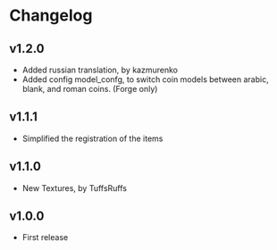 # Changelog

## v1.2.0
* Added russian translation, by kazmurenko
* Added config model_confg, to switch coin models between arabic, blank, and roman coins. (Forge only)

## v1.1.1
* Simplified the registration of the items

## v1.1.0
* New Textures, by TuffsRuffs

## v1.0.0
* First release
